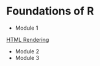 # Foundations of R

- Module 1

[HTML Rendering](https://htmlpreview.github.io/?https://github.com/mhall-simon/R/blob/main/modules/foundations/module1-fundamentals.html)

- Module 2
- Module 3
